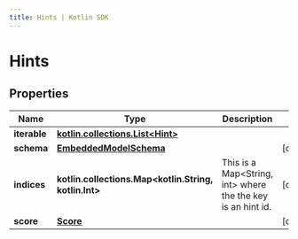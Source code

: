 ```yaml
---
title: Hints | Kotlin SDK
---
```




# Hints

## Properties
Name | Type | Description | Notes
------------ | ------------- | ------------- | -------------
**iterable** | [**kotlin.collections.List&lt;Hint&gt;**](Hint) |  | 
**schema** | [**EmbeddedModelSchema**](EmbeddedModelSchema) |  |  [optional]
**indices** | **kotlin.collections.Map&lt;kotlin.String, kotlin.Int&gt;** | This is a Map&lt;String, int&gt; where the the key is an hint id. |  [optional]
**score** | [**Score**](Score) |  |  [optional]




